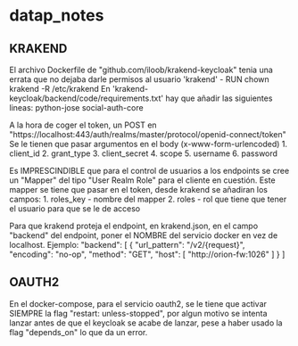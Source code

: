 # datap_notes
## KRAKEND
El archivo Dockerfile de "github.com/iloob/krakend-keycloak" tenia una errata que no dejaba darle permisos al usuario 'krakend' - RUN chown krakend -R /etc/krakend
En 'krakend-keycloak/backend/code/requirements.txt' hay que añadir las siguientes lineas:
    python-jose
    social-auth-core

A la hora de coger el token, un POST en "https://localhost:443/auth/realms/master/protocol/openid-connect/token"
Se le tienen que pasar argumentos en el body (x-www-form-urlencoded)
    1. client_id
    2. grant_type
    3. client_secret
    4. scope
    5. username
    6. password
    
Es IMPRESCINDIBLE que para el control de usuarios a los endpoints se cree un "Mapper" del tipo "User Realm Role" para el cliente en cuestión. Este mapper se tiene que pasar en el token, desde krakend se añadiran los campos:
    1. roles_key - nombre del mapper
    2. roles - rol que tiene que tener el usuario para que se le de acceso

Para que krakend proteja el endpoint, en krakend.json, en el campo "backend" del endpoint, poner el NOMBRE del servicio docker en vez de localhost.
Ejemplo:
        "backend": [
          {
            "url_pattern": "/v2/{request}",
            "encoding": "no-op",
            "method": "GET",
            "host": [
              "http://orion-fw:1026"
            ]
          }
        ]
        
        
## OAUTH2
En el docker-compose, para el servicio oauth2, se le tiene que activar SIEMPRE la flag "restart: unless-stopped", por algun motivo se intenta lanzar antes de que el keycloak se acabe de lanzar, pese a haber usado la flag "depends_on" lo que da un error.
